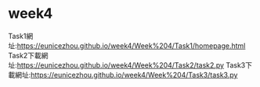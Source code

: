 # week4
Task1網址:https://eunicezhou.github.io/week4/Week%204/Task1/homepage.html
Task2下載網址:https://eunicezhou.github.io/week4/Week%204/Task2/task2.py
Task3下載網址:https://eunicezhou.github.io/week4/Week%204/Task3/task3.py

